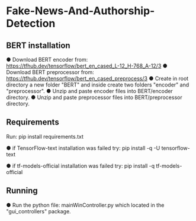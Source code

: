 # Fake-News-And-Authorship-Detection



## **BERT installation**
‎●‎	Download BERT encoder from: https://tfhub.dev/tensorflow/bert_en_cased_L-12_H-768_A-12/3 
‎●‎	Download BERT preprocessor from: https://tfhub.dev/tensorflow/bert_en_cased_preprocess/3
‎●‎	Create in root directory a new folder "BERT" and inside create two folders "encoder" and "preprocessor".
‎●‎	Unzip and paste enсoder files into BERT/encoder directory.
‎●‎	Unzip and paste preprocessor files into BERT/preprocessor directory.


## **Requirements**
Run: pip install requirements.txt

‎●‎ if TensorFlow-text installation was failed try:
    pip install -q -U tensorflow-text

‎●‎ if tf-models-official installation was failed try:
    pip install -q tf-models-official

## **Running**
‎●‎	Run the python file: mainWinController.py which located in the "gui_controllers" ‎package.‎




